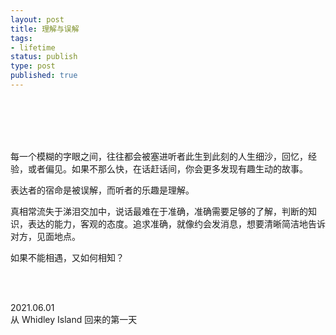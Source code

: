 ```yaml
--- 
layout: post
title: 理解与误解
tags: 
- lifetime
status: publish
type: post
published: true
---
```



<br>
<br>


<br>
<br>

每一个模糊的字眼之间，往往都会被塞进听者此生到此刻的人生细沙，回忆，经验，或者偏见。如果不那么快，在话赶话间，你会更多发现有趣生动的故事。

表达者的宿命是被误解，而听者的乐趣是理解。

真相常流失于涕泪交加中，说话最难在于准确，准确需要足够的了解，判断的知识，表达的能力，客观的态度。追求准确，就像约会发消息，想要清晰简洁地告诉对方，见面地点。

如果不能相遇，又如何相知？

<br>
<br>

2021.06.01 <br>
从  Whidley Island 回来的第一天 <br>
 <br>





